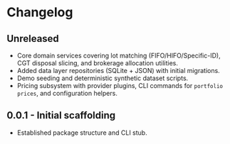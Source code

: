 # Changelog

## Unreleased
- Core domain services covering lot matching (FIFO/HIFO/Specific-ID), CGT disposal slicing, and brokerage allocation utilities.
- Added data layer repositories (SQLite + JSON) with initial migrations.
- Demo seeding and deterministic synthetic dataset scripts.
- Pricing subsystem with provider plugins, CLI commands for `portfolio prices`, and configuration helpers.

## 0.0.1 - Initial scaffolding
- Established package structure and CLI stub.
